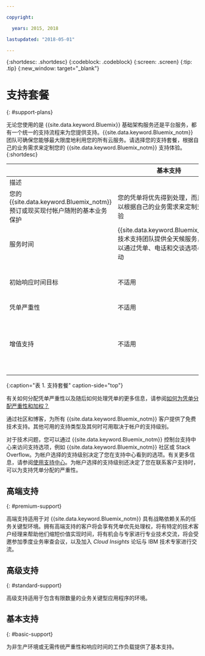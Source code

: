 ```yaml
---

copyright:

  years: 2015, 2018

lastupdated: "2018-05-01"

---
```



{:shortdesc: .shortdesc}
{:codeblock: .codeblock}
{:screen: .screen}
{:tip: .tip}
{:new_window: target="_blank"}

# 支持套餐
{: #support-plans}

无论您使用的是 {{site.data.keyword.Bluemix}} 基础架构服务还是平台服务，都有一个统一的支持流程来为您提供支持。{{site.data.keyword.Bluemix_notm}} 团队可确保您能够最大限度地利用您的所有云服务。请选择您的支持套餐，根据自己的业务需求来定制您的 {{site.data.keyword.Bluemix_notm}} 支持体验。
{:shortdesc}

|  | 基本支持| 高级支持| 高端支持|
|-------------|-------------|-------------|-------------|
| 描述
|	您的 {{site.data.keyword.Bluemix_notm}} 预订或现买现付帐户随附的基本业务保护| 您的凭单将优先得到处理，而且您可以根据自己的业务需求来定制支持体验| 与您建立客户关系，帮助您缩短价值实现时间，从而实现目标业务结果|
| 服务时间| {{site.data.keyword.Bluemix_notm}} 技术支持团队提供全天候服务，您可以通过凭单、电话和交谈选项与之互动| {{site.data.keyword.Bluemix_notm}} 技术支持团队提供全天候服务，您可以通过凭单、电话和交谈选项与之互动| {{site.data.keyword.Bluemix_notm}} 技术支持团队提供全天候服务，您可以通过凭单、电话和交谈选项与之互动|
| 初始响应时间目标| 不适用 | 严重性 1：1 小时内<br />严重性 2：2 小时内<br />严重性 3：4 小时内<br />严重性 4：8 小时内| 严重性 1：1 小时内<br />严重性 2：90 分钟内<br />严重性 3：2 小时内<br />严重性 4：4 小时内|
| 凭单严重性| 不适用 | 可以使用凭单严重性等级| 可以使用凭单严重性等级|
| 增值支持| 不适用 | 不适用 | 为您指派技术客户经理 (TAM)<br /><br />季度业务审查<br /><br />联系专家<br /><br />邀请加入 *Cloud Insights*|
{:caption="表 1. 支持套餐" caption-side="top"}

有关如何分配凭单严重性以及随后如何处理凭单的更多信息，请参阅[如何为凭单分配严重性和加权？](/docs/get-support/ticketweight.html)

通过社区和博客，为所有 {{site.data.keyword.Bluemix_notm}} 客户提供了免费技术支持。其他可用的支持类型及其何时可用取决于帐户的支持级别。

对于技术问题，您可以通过 {{site.data.keyword.Bluemix_notm}} 控制台支持中心来访问支持选项，例如 {{site.data.keyword.Bluemix_notm}} 社区或 Stack Overflow。为帐户选择的支持级别决定了您在支持中心看到的选项。有关更多信息，请参阅[使用支持中心](/docs/get-support/howtogetsupport.html#using-avatar)。为帐户选择的支持级别还决定了您在联系客户支持时，可以为支持凭单分配的严重性。


## 高端支持
{: #premium-support}

高端支持适用于对 {{site.data.keyword.Bluemix_notm}} 具有战略依赖关系的任务关键型环境。拥有高端支持的客户将会享有凭单优先处理权，将有特定的技术客户经理来帮助他们缩短价值实现时间，将有机会与专家进行专业技术交流，将会受邀参加季度业务审查会议，以及加入 *Cloud Insights* 论坛与 IBM 技术专家进行交流。


## 高级支持
{: #standard-support}

高级支持适用于包含有限数量的业务关键型应用程序的环境。

## 基本支持
{: #basic-support}

为非生产环境或无需传统严重性和响应时间的工作负载提供了基本支持。
